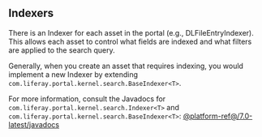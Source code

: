 ## Indexers [](id=indexers)

There is an Indexer for each asset in the portal (e.g., DLFileEntryIndexer).
This allows each asset to control what fields are indexed and what filters are
applied to the search query.

Generally, when you create an asset that requires indexing, you would implement
a new Indexer by extending `com.liferay.portal.kernel.search.BaseIndexer<T>`.

For more information, consult the Javadocs for
`com.liferay.portal.kernel.search.Indexer<T>` and
`com.liferay.portal.kernel.search.BaseIndexer<T>`: [@platform-ref@/7.0-latest/javadocs](@platform-ref@/7.0-latest/javadocs)
